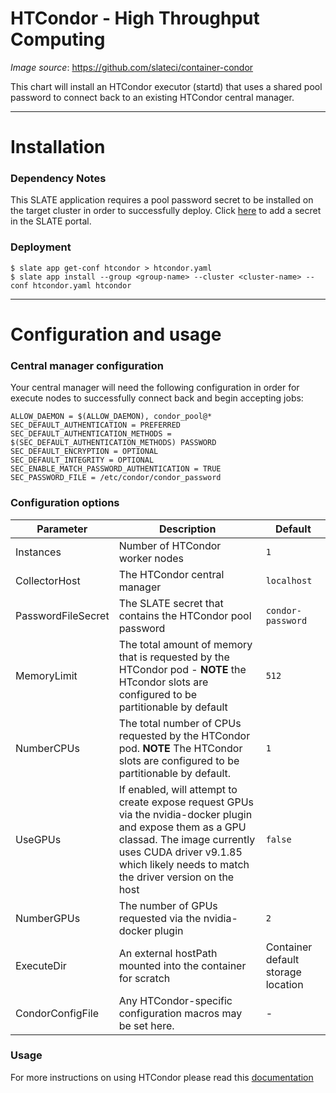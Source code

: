 # HTCondor - High Throughput Computing 


*Image source*: https://github.com/slateci/container-condor

This chart will install an HTCondor executor (startd) that uses a shared pool
password to connect back to an existing HTCondor central manager.

---
# Installation

### Dependency Notes
This SLATE application requires a pool password secret to be installed on the target cluster in order to successfully deploy. Click [here](https://portal.slateci.io/secrets) to add a secret in the SLATE portal.

### Deployment
```console
$ slate app get-conf htcondor > htcondor.yaml
$ slate app install --group <group-name> --cluster <cluster-name> --conf htcondor.yaml htcondor
```
---
# Configuration and usage
### Central manager configuration
Your central manager will need the following configuration in order for execute
nodes to successfully connect back and begin accepting jobs:

```
ALLOW_DAEMON = $(ALLOW_DAEMON), condor_pool@*
SEC_DEFAULT_AUTHENTICATION = PREFERRED
SEC_DEFAULT_AUTHENTICATION_METHODS = $(SEC_DEFAULT_AUTHENTICATION_METHODS) PASSWORD
SEC_DEFAULT_ENCRYPTION = OPTIONAL
SEC_DEFAULT_INTEGRITY = OPTIONAL
SEC_ENABLE_MATCH_PASSWORD_AUTHENTICATION = TRUE
SEC_PASSWORD_FILE = /etc/condor/condor_password
```

### Configuration options
| Parameter | Description | Default |
| --------  | ----------  | ------- |
| Instances | Number of HTCondor worker nodes | `1` |
| CollectorHost | The HTCondor central manager | `localhost` |
| PasswordFileSecret | The SLATE secret that contains the HTCondor pool password | `condor-password` |
| MemoryLimit | The total amount of memory that is requested by the HTCondor pod - **NOTE** the HTcondor slots are configured to be partitionable by default | `512` |
| NumberCPUs | The total number of CPUs requested by the HTCondor pod. **NOTE** The HTCondor slots are configured to be partitionable by default. | `1` | 
| UseGPUs | If enabled, will attempt to create expose request GPUs via the nvidia-docker plugin and expose them as a GPU classad. The image currently uses CUDA driver v9.1.85 which likely needs to match the driver version on the host  | `false` |  
| NumberGPUs | The number of GPUs requested via the nvidia-docker plugin | `2` | 
| ExecuteDir | An external hostPath mounted into the container for scratch | Container default storage location |
| CondorConfigFile | Any HTCondor-specific configuration macros may be set here. | - | 

### Usage
For more instructions on using HTCondor please read this [documentation](https://research.cs.wisc.edu/htcondor/manual/)

